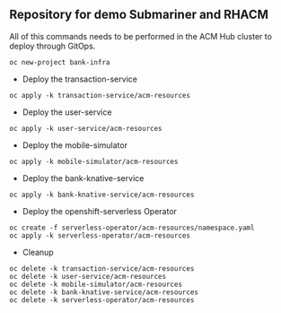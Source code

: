 ## Repository for demo Submariner and RHACM

All of this commands needs to be performed in the ACM Hub cluster to deploy through GitOps.

```
oc new-project bank-infra
```

* Deploy the transaction-service

```
oc apply -k transaction-service/acm-resources
```
* Deploy the user-service

```
oc apply -k user-service/acm-resources
```
* Deploy the mobile-simulator

```
oc apply -k mobile-simulator/acm-resources

```
* Deploy the bank-knative-service

```
oc apply -k bank-knative-service/acm-resources
```

* Deploy the openshift-serverless Operator

```
oc create -f serverless-operator/acm-resources/namespace.yaml
oc apply -k serverless-operator/acm-resources
```
* Cleanup

```
oc delete -k transaction-service/acm-resources
oc delete -k user-service/acm-resources
oc delete -k mobile-simulator/acm-resources
oc delete -k bank-knative-service/acm-resources
oc delete -k serverless-operator/acm-resources
```
